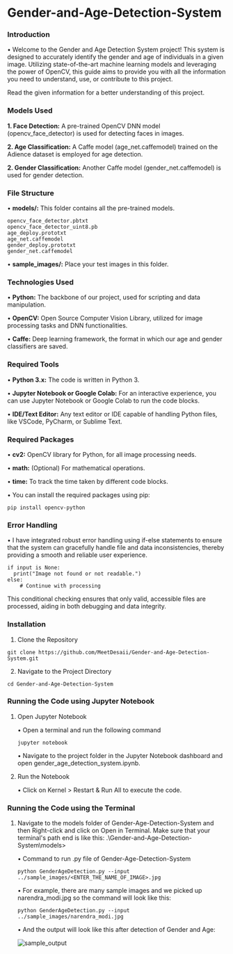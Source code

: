 # Gender-and-Age-Detection-System


### Introduction

• Welcome to the Gender and Age Detection System project! This system is designed to accurately identify the gender and age of individuals in a given image. Utilizing state-of-the-art machine learning models and leveraging the power of OpenCV, this guide aims to provide you with all the information you need to understand, use, or contribute to this project. 

Read the given information for a better understanding of this project.


### Models Used

**1. Face Detection:** A pre-trained OpenCV DNN model (opencv_face_detector) is used for detecting faces in images.

**2. Age Classification:** A Caffe model (age_net.caffemodel) trained on the Adience dataset is employed for age detection.

**2. Gender Classification:** Another Caffe model (gender_net.caffemodel) is used for gender detection.


### File Structure

• **models/:** This folder contains all the pre-trained models.

    opencv_face_detector.pbtxt
    opencv_face_detector_uint8.pb
    age_deploy.prototxt
    age_net.caffemodel
    gender_deploy.prototxt
    gender_net.caffemodel

• **sample_images/:** Place your test images in this folder.


### Technologies Used

• **Python:** The backbone of our project, used for scripting and data manipulation.

• **OpenCV:** Open Source Computer Vision Library, utilized for image processing tasks and DNN functionalities.

• **Caffe:** Deep learning framework, the format in which our age and gender classifiers are saved.


### Required Tools

• **Python 3.x:** The code is written in Python 3.

• **Jupyter Notebook or Google Colab:** For an interactive experience, you can use Jupyter Notebook or Google Colab to run the code blocks.

• **IDE/Text Editor:** Any text editor or IDE capable of handling Python files, like VSCode, PyCharm, or Sublime Text.


### Required Packages

• **cv2:** OpenCV library for Python, for all image processing needs.

• **math:** (Optional) For mathematical operations.

• **time:** To track the time taken by different code blocks.


  • You can install the required packages using pip:

  ```
  pip install opencv-python
  ```


### Error Handling

• I have integrated robust error handling using if-else statements to ensure that the system can gracefully handle file and data inconsistencies, thereby providing a smooth and reliable user experience.

  ```
  if input is None:
    print("Image not found or not readable.")
  else:
      # Continue with processing
  ```
This conditional checking ensures that only valid, accessible files are processed, aiding in both debugging and data integrity.


### Installation

1. Clone the Repository

  ```
  git clone https://github.com/MeetDesaii/Gender-and-Age-Detection-System.git
  ```


2. Navigate to the Project Directory

  ```
  cd Gender-and-Age-Detection-System
  ```


### Running the Code using Jupyter Notebook


1. Open Jupyter Notebook

    • Open a terminal and run the following command

    ```
    jupyter notebook
    ```

    • Navigate to the project folder in the Jupyter Notebook dashboard and open gender_age_detection_system.ipynb.

2. Run the Notebook

    • Click on Kernel > Restart & Run All to execute the code.


### Running the Code using the Terminal


1. Navigate to the models folder of Gender-Age-Detection-System and then Right-click and click on Open in Terminal. Make sure that your terminal's path end is like this: .\Gender-and-Age-Detection-System\models>

    • Command to run .py file of Gender-Age-Detection-System
    ```
    python GenderAgeDetection.py --input ../sample_images/<ENTER_THE_NAME_OF_IMAGE>.jpg
    ```
    
    • For example, there are many sample images and we picked up narendra_modi.jpg so the command will look like this:
    ```
    python GenderAgeDetection.py --input ../sample_images/narendra_modi.jpg
    ```

    • And the output will look like this after detection of Gender and Age:

    ![sample_output](https://github.com/MeetDesaii/Gender-and-Age-Detection-System/assets/87579694/c54131c2-f619-4630-a605-ee0c919dd8e2)
